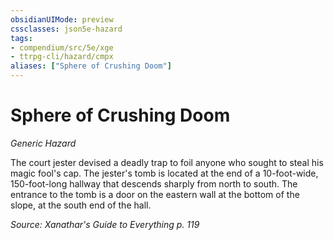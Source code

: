```yaml
---
obsidianUIMode: preview
cssclasses: json5e-hazard
tags:
- compendium/src/5e/xge
- ttrpg-cli/hazard/cmpx
aliases: ["Sphere of Crushing Doom"]
---
```

# Sphere of Crushing Doom
*Generic Hazard*  

The court jester devised a deadly trap to foil anyone who sought to steal his magic fool's cap. The jester's tomb is located at the end of a 10-foot-wide, 150-foot-long hallway that descends sharply from north to south. The entrance to the tomb is a door on the eastern wall at the bottom of the slope, at the south end of the hall.

*Source: Xanathar's Guide to Everything p. 119*
